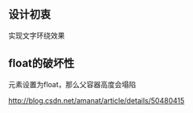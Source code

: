 ## 设计初衷

实现文字环绕效果

## float的破坏性

元素设置为float，那么父容器高度会塌陷

http://blog.csdn.net/amanat/article/details/50480415

## 